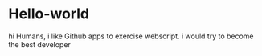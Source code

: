 # Hello-world

hi Humans,
i like Github apps to exercise webscript.
i would try to become the best developer
